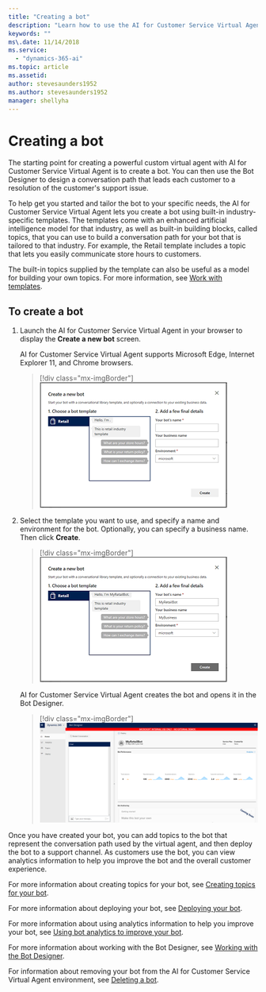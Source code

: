 ```yaml
---
title: "Creating a bot"
description: "Learn how to use the AI for Customer Service Virtual Agent to create a bot."
keywords: ""
ms\.date: 11/14/2018
ms.service:
  - "dynamics-365-ai"
ms.topic: article
ms.assetid: 
author: stevesaunders1952
ms.author: stevesaunders1952
manager: shellyha
---
```


# Creating a bot

The starting point for creating a powerful custom virtual agent with AI for Customer Service Virtual Agent is to create a bot. You can then use the Bot Designer to design a conversation path that leads each customer to a resolution of the customer's support issue.

To help get you started and tailor the bot to your specific needs, the AI for Customer Service Virtual Agent lets you create a bot using built-in industry-specific templates. The templates come with an enhanced artificial intelligence model for that industry, as well as built-in building blocks, called topics, that you can use to build a conversation path for your bot that is tailored to that industry. For example, the Retail template includes a topic that lets you easily communicate store hours to customers.

The built-in topics supplied by the template can also be useful as a model for building your own topics. For more information, see [Work with templates](how-to-templates.md).

## To create a bot

1. Launch the AI for Customer Service Virtual Agent in your browser to display the **Create a new bot** screen.

    AI for Customer Service Virtual Agent supports Microsoft Edge, Internet Explorer 11, and Chrome browsers.

   > [!div class="mx-imgBorder"]
   > ![Create a new bot screen](media/create-bot-1.PNG)

2. Select the template you want to use, and specify a name and environment for the bot. Optionally, you can specify a business name. Then click **Create**.

   > [!div class="mx-imgBorder"]
   > ![Create a new bot](media/create-bot-2.PNG)

    AI for Customer Service Virtual Agent creates the bot and opens it in the Bot Designer.

   > [!div class="mx-imgBorder"]
   > ![Open bot](media/create-bot-3.PNG)

Once you have created your bot, you can add topics to the bot that represent the conversation path used by the virtual agent, and then deploy the bot to a support channel. As customers use the bot, you can view analytics information to help you improve the bot and the overall customer experience.

For more information about creating topics for your bot, see [Creating topics for your bot](getting-started-create-topics.md).

For more information about deploying your bot, see [Deploying your bot](getting-started-deploy.md).

For more information about using analytics information to help you improve your bot, see [Using bot analytics to improve your bot](getting-started-analytics.md).

For more information about working with the Bot Designer, see [Working with the Bot Designer](getting-started-bot-designer.md).

For information about removing your bot from the AI for Customer Service Virtual Agent environment, see [Deleting a bot](getting-started-delete-bot.md).